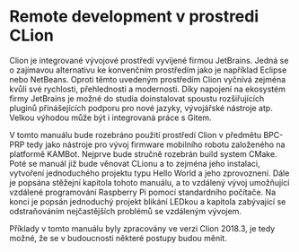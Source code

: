 # Remote development v prostredi CLion

Clion je integrované vývojové prostředí vyvíjené firmou JetBrains. Jedná se o zajímavou alternativu ke konvenčním prostředím jako je například Eclipse nebo NetBeans.
Oproti těmto uvedeným prostředím Clion vyčnívá zejména kvůli své rychlosti, přehlednosti a modernosti.
Díky napojení na ekosystém firmy JetBrains je možné do studia doinstalovat spoustu rozšiřujících pluginů přinášejících podporu pro nové jazyky, vývojářské nástroje atp.
Velkou výhodou může být i integrovaná práce s Gitem.

V tomto manuálu bude rozebráno použití prostředí Clion v předmětu BPC-PRP tedy jako nástroje pro vývoj firmware mobilního robotu založeného na platformě KAMBot.
Nejprve bude stručně rozebrán build system CMake.
Poté se manuál již bude věnovat CLionu a to zejména jeho instalaci, vytvoření jednoduchého projektu typu Hello World a jeho zprovoznení.
Dále je popsána stěžejní kapitola tohoto manuálu, a to vzdálený vývoj umožňující vzdálené programování Raspberry Pi pomocí standardního počítače. Na konci je popsán jednoduchý projekt blikání LEDkou a kapitola zabývající se odstraňováním nejčastějších problémů se vzdáleným vývojem.

Příklady v tomto manuálu byly zpracovány ve verzi Clion 2018.3, je tedy možné, že se v budoucnosti některé postupy budou měnit.

